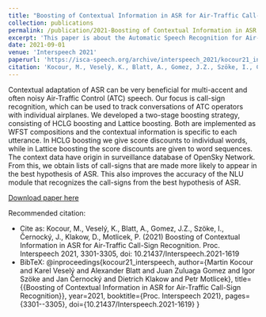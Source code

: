 ```yaml
---
title: "Boosting of Contextual Information in ASR for Air-Traffic Call-Sign Recognition"
collection: publications
permalink: /publication/2021-Boosting of Contextual Information in ASR for Air-Traffic Call-Sign Recognition
excerpt: 'This paper is about the Automatic Speech Recognition for Air-traffic Control Communications'
date: 2021-09-01
venue: 'Interspeech 2021'
paperurl: 'https://isca-speech.org/archive/interspeech_2021/kocour21_interspeech.html'
citation: 'Kocour, M., Veselý, K., Blatt, A., Gomez, J.Z., Szöke, I., Černocký, J., Klakow, D., Motlicek, P. (2021) Boosting of Contextual Information in ASR for Air-Traffic Call-Sign Recognition. Proc. Interspeech 2021, 3301-3305, doi: 10.21437/Interspeech.2021-1619.'
---
```


Contextual adaptation of ASR can be very beneficial for multi-accent and often noisy Air-Traffic Control (ATC) speech. Our focus is call-sign recognition, which can be used to track conversations of ATC operators with individual airplanes. We developed a two-stage boosting strategy, consisting of HCLG boosting and Lattice boosting. Both are implemented as WFST compositions and the contextual information is specific to each utterance. In HCLG boosting we give score discounts to individual words, while in Lattice boosting the score discounts are given to word sequences. The context data have origin in surveillance database of OpenSky Network. From this, we obtain lists of call-signs that are made more likely to appear in the best hypothesis of ASR. This also improves the accuracy of the NLU module that recognizes the call-signs from the best hypothesis of ASR.


[Download paper here](https://github.com/JuanPZuluaga/JuanPZuluaga.github.io/blob/master/files/pdf/2021_Boosting%20of%20contextual%20information%20in%20ASR%20for_2021.pdf)

Recommended citation: 

- Cite as: Kocour, M., Veselý, K., Blatt, A., Gomez, J.Z., Szöke, I., Černocký, J., Klakow, D., Motlicek, P. (2021) Boosting of Contextual Information in ASR for Air-Traffic Call-Sign Recognition. Proc. Interspeech 2021, 3301-3305, doi: 10.21437/Interspeech.2021-1619
- BibTeX:
@inproceedings{kocour21_interspeech,
  author={Martin Kocour and Karel Veselý and Alexander Blatt and Juan Zuluaga Gomez and Igor Szöke and Jan Černocký and Dietrich Klakow and Petr Motlicek},
  title={{Boosting of Contextual Information in ASR for Air-Traffic Call-Sign Recognition}},
  year=2021,
  booktitle={Proc. Interspeech 2021},
  pages={3301--3305},
  doi={10.21437/Interspeech.2021-1619}
}
